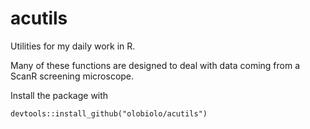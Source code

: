 # acutils
Utilities for my daily work in R.

Many of these functions are designed to deal with data coming from a ScanR screening microscope.

Install the package with
```
devtools::install_github("olobiolo/acutils")
```

